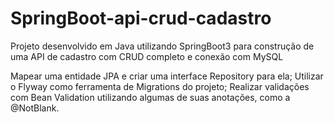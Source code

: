 # SpringBoot-api-crud-cadastro
Projeto desenvolvido em Java utilizando SpringBoot3 para construção de uma API de cadastro com CRUD completo e conexão com MySQL

Mapear uma entidade JPA e criar uma interface Repository para ela;
Utilizar o Flyway como ferramenta de Migrations do projeto;
Realizar validações com Bean Validation utilizando algumas de suas anotações, como a @NotBlank.